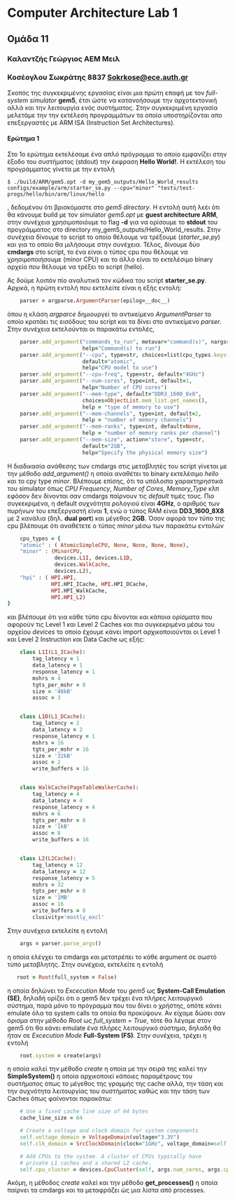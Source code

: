 # Computer Architecture Lab 1

## Ομάδα 11
### Καλαντζής Γεώργιος ΑΕΜ Μειλ
### Κοσέογλου Σωκράτης 8837 Sokrkose@ece.auth.gr

Σκοπός της συγκεκριμένης εργασίας είναι μια πρώτη επαφή με τον _full-system simulator_ **gem5**, έτσι ώστε να κατανοήσουμε την αρχοτεκτονική αλλά και την λειτουργία ενός συστήματος. Στην συγκεκριμένη εργασία μελετάμε την την εκτέλεση προγραμμάτων τα οποία υποστηρίζονται απο επεξεργαστές με ARM ISA (Instruction Set Architectures). 

#### Ερώτημα 1

Στο 1ο ερώτημα εκτελέσαμε ένα απλό πρόγραμμα το οποίο εμφανίζει στην έξοδο του συστήματος (stdout) την έκφραση **Hello World!**.
Η εκτέλεση του προγράμματος γίνετα με την εντολή

`$ ./build/ARM/gem5.opt -d my_gem5_outputs/Hello_World_results configs/example/arm/starter_se.py --cpu="minor" "tests/test-progs/hello/bin/arm/linux/hello`

, δεδομένου ότι βρισκόμαστε στο _gem5 directory_. Η εντολή αυτή λεέι ότι θα κάνουμε build με τον simulator _gem5.opt_ με **guest architecture ARM**, στην συνέχεια χρησιμοποιόυμε το flag **-d** για να ορίσουμε το **stdout** του προγράμματος στο directory my_gem5_outputs/Hello_World_results. Στην συνέχεια δίνουμε το script το οποίο θέλουμε να τρέξουμε (_starter_se.py_) και για το οποίο θα μιλήσουμε στην συνέχεια. Τέλος, δίνουμε δύο **cmdargs** στο script, το ένα είναι ο τύπος cpu που θέλουμε να χρησιμοποιήσουμε (minor CPU) και το άλλο είναι το εκτελέσιμο binary αρχείο που θέλουμε να τρέξει το script (hello).

Ας δούμε λοιπόν πίο αναλυτικά τον κώδικα του script **starter_se.py**. Αρχικά, η πρώτη εντολή που εκτελείτε είναι η εξής εντολή:

```ruby
    parser = argparse.ArgumentParser(epilog=__doc__)
```

όπου η κλάση _argparce_ δημιουργεί το αντικείμενο _ArgumentParser_ το οποίο κρατάει τις εισόδους του script και τα δίνει στο αντικείμενο _parser_. Στην συνέχεια εκτελούνται οι παρακάτω εντολές,

```ruby
    parser.add_argument("commands_to_run", metavar="command(s)", nargs='*',
                        help="Command(s) to run")
    parser.add_argument("--cpu", type=str, choices=list(cpu_types.keys()),
                        default="atomic",
                        help="CPU model to use")
    parser.add_argument("--cpu-freq", type=str, default="4GHz")
    parser.add_argument("--num-cores", type=int, default=1,
                        help="Number of CPU cores")
    parser.add_argument("--mem-type", default="DDR3_1600_8x8",
                        choices=ObjectList.mem_list.get_names(),
                        help = "type of memory to use")
    parser.add_argument("--mem-channels", type=int, default=2,
                        help = "number of memory channels")
    parser.add_argument("--mem-ranks", type=int, default=None,
                        help = "number of memory ranks per channel")
    parser.add_argument("--mem-size", action="store", type=str,
                        default="2GB",
                        help="Specify the physical memory size")
```

Η διαδικασία ανάθεσης των cmdargs στις μεταβλητές του script γίνεται με την μέθοδο _add_argument()_ η οποία αναθέτει το binary εκτελέσιμο _hello_ και το cpy type _minor_. Βλέπουμε επίσης, ότι τα υπόλοιπα χαρακτηρηστικά του simulator όπως _CPU Frequency_, _Number of Cores_, _Memory_Type_ κλπ εφόσον δεν δίνονται σαν cmdargs παίρνουν τις _default_ τιμές τους. Πιο συγκεκριμένα, η default συχνότητα ρολογιού είναι **4GHz**, ο αριθμός των πυρήνων του επεξεργαστή είναι **1**, ενώ ο τύπος RAM είναι **DD3_1600_8X8** με 2 κανάλια (δηλ. **dual port**) και μέγεθος **2GB**. Όσον αφορά τον τύπο της cpu βλέπουμε ότι αναθέτετε ο τύπος _minor_ μέσω των παρακάτω εντολών

```ruby
    cpu_types = {
    "atomic" : ( AtomicSimpleCPU, None, None, None, None),
    "minor" : (MinorCPU,
               devices.L1I, devices.L1D,
               devices.WalkCache,
               devices.L2),
    "hpi" : ( HPI.HPI,
              HPI.HPI_ICache, HPI.HPI_DCache,
              HPI.HPI_WalkCache,
              HPI.HPI_L2)
}
```

και βλέπουμε ότι για κάθε τύπο cpu δίνονται και κάποια ορίσματα που αφορούν τις Level 1 και Level 2 Caches και πιο συγκεκριμένα μέσω του αρχείου _devices_ το οποίο έχουμε κάνει import αρχικοποιούνται οι Level 1 και Level 2 Instruction και Data Cache ως εξής:

```ruby
    class L1I(L1_ICache):
        tag_latency = 1
        data_latency = 1
        response_latency = 1
        mshrs = 4
        tgts_per_mshr = 8
        size = '48kB'
        assoc = 3


    class L1D(L1_DCache):
        tag_latency = 2
        data_latency = 2
        response_latency = 1
        mshrs = 16
        tgts_per_mshr = 16
        size = '32kB'
        assoc = 2
        write_buffers = 16


    class WalkCache(PageTableWalkerCache):
        tag_latency = 4
        data_latency = 4
        response_latency = 4
        mshrs = 6
        tgts_per_mshr = 8
        size = '1kB'
        assoc = 8
        write_buffers = 16


    class L2(L2Cache):
        tag_latency = 12
        data_latency = 12
        response_latency = 5
        mshrs = 32
        tgts_per_mshr = 8
        size = '1MB'
        assoc = 16
        write_buffers = 8
        clusivity='mostly_excl'
```

Στην συνέχεια εκτελείτε η εντολή

```ruby
    args = parser.parse_args()
```

η οποία ελέγχει τα cmdargs και μετατρέπει το κάθε argument σε σωστό τύπο μεταβλητής. Στην συνέχεια, εκτελείτε η εντολή

```ruby
   root = Root(full_system = False) 
```

η οποία δηλώνει το _Excecution Mode_ του _gem5_ ως **System-Call Emulation (SE)**, δηλαδή ορίζει ότι ο gem5 δεν τρέχει ένα πλήρες λειτουργικό σύστημα, παρά μόνο το πρόγραμμα που του δίνει ο χρήστης, οπότε κάνει emulate όλα τα system calls τα οποία θα προκύψουν. Αν είχαμε δώσει σαν όρισμα στην μέθοδο _Root_ ως _full_system = True_, τότε θα λέγαμε στον gem5 ότι θα κάνει emulate ένα πλήρες λειτουργικό σύστημα, δηλαδή θα ήταν σε _Excecution Mode_ **Full-System (FS)**. Στην συνέχεια, τρέχει η εντολή

```ruby
    root.system = create(args)
```

η οποία καλεί την μέθοδο _create_ η οποία με την σειρά της καλεί την **SimpleSystem()** η οποία αρχικοποιεί κάποιες παραμέτρους του συστήματος όπως το μέγεθος της γραμμής της cache αλλά, την τάση και την συχνότητα λειτουργίας του συστήματος καθώς και την τάση των Caches όπως φαίνονται παρακάτω:

```ruby
    # Use a fixed cache line size of 64 bytes
    cache_line_size = 64
```
```ruby
    # Create a voltage and clock domain for system components
    self.voltage_domain = VoltageDomain(voltage="3.3V")
    self.clk_domain = SrcClockDomain(clock="1GHz", voltage_domain=self.voltage_domain)
```

```ruby
    # Add CPUs to the system. A cluster of CPUs typically have
    # private L1 caches and a shared L2 cache.
    self.cpu_cluster = devices.CpuCluster(self, args.num_cores, args.cpu_freq, "1.2V", *cpu_types[args.cpu])
```

Ακόμη, η μέθοδος _create_ καλεί και την μέθοδο **get_processes()** η οποία παίρνει τα cmdargs και τα μεταφράζει ώς μια λίστα από processes.


